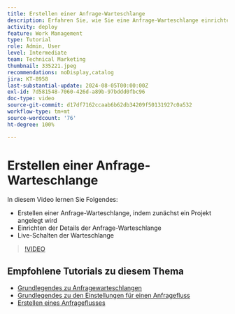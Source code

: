 ```yaml
---
title: Erstellen einer Anfrage-Warteschlange
description: Erfahren Sie, wie Sie eine Anfrage-Warteschlange einrichten und Details zur Warteschlange festlegen. Befolgen Sie diese Schritte, um Ihre Organisation bei der Verwaltung der Arbeitsaufnahme zu unterstützen.
activity: deploy
feature: Work Management
type: Tutorial
role: Admin, User
level: Intermediate
team: Technical Marketing
thumbnail: 335221.jpeg
recommendations: noDisplay,catalog
jira: KT-8958
last-substantial-update: 2024-08-05T00:00:00Z
exl-id: 7d581548-7060-426d-a89b-97bddd0fbc96
doc-type: video
source-git-commit: d17df7162ccaab6b62db34209f50131927c0a532
workflow-type: tm+mt
source-wordcount: '76'
ht-degree: 100%

---
```


# Erstellen einer Anfrage-Warteschlange

In diesem Video lernen Sie Folgendes:

* Erstellen einer Anfrage-Warteschlange, indem zunächst ein Projekt angelegt wird
* Einrichten der Details der Anfrage-Warteschlange
* Live-Schalten der Warteschlange

>[!VIDEO](https://video.tv.adobe.com/v/335221/?quality=12&learn=on&enablevpops)

## Empfohlene Tutorials zu diesem Thema

* [Grundlegendes zu Anfragewarteschlangen](/help/manage-work/request-queues/understand-request-queues.md)
* [Grundlegendes zu den Einstellungen für einen Anfragefluss](/help/manage-work/request-queues/understand-settings-for-a-flow-request.md)
* [Erstellen eines Anfrageflusses](/help/manage-work/request-queues/create-a-request-flow.md)

